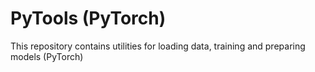 # PyTools (PyTorch)
This repository contains utilities for loading data, training and preparing models (PyTorch)
